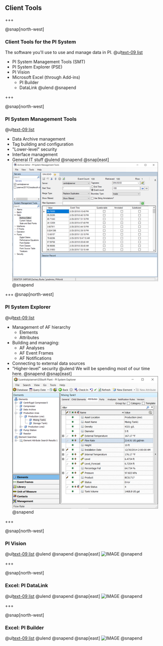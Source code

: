 ## Client Tools

+++

@snap[north-west]
### Client Tools for the PI System
The software you'll use to use and manage data in PI.
@ul[text-09 list](false)
- PI System Management Tools (SMT)
- PI System Explorer (PSE)
- PI Vision
- Microsoft Excel (through Add-ins)
    - PI Builder
    - DataLink
@ulend
@snapend

+++

@snap[north-west]
### PI System Management Tools
@ul[text-09 list](false)
- Data Archive management
- Tag building and configuration
- "Lower-level" security
- Interface management
- General IT stuff
@ulend
@snapend
@snap[east]
![IMAGE](assets/img/smt-screenshot.png)
@snapend

+++
@snap[north-west]
### PI System Explorer

@ul[text-09 list](false)
- Management of AF hierarchy
    - Elements
    - Attributes
- Building and managing:
    - AF Analyses
    - AF Event Frames
    - AF Notifications
- Connecting to external data sources
- "Higher-level" security
@ulend
We will be spending most of our time here.
@snapend
@snap[east]
![IMAGE](assets/img/pi-system-explorer.png)
@snapend

+++

@snap[north-west]
### PI Vision
@ul[text-09 list](false)
@ulend
@snapend
@snap[east]
![IMAGE]()
@snapend

+++

@snap[north-west]
### Excel: PI DataLink
@ul[text-09 list](false)
@ulend
@snapend
@snap[east]
![IMAGE]()
@snapend

+++

@snap[north-west]
### Excel: PI Builder
@ul[text-09 list](false)
@ulend
@snapend
@snap[east]
![IMAGE]()
@snapend

